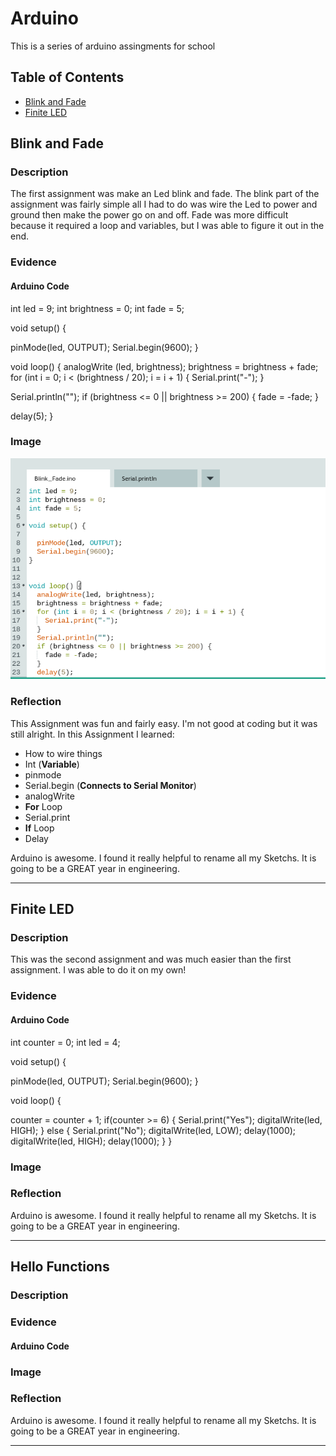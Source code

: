 # Arduino
This is a series of arduino assingments for school
## Table of Contents
* [Blink and Fade](#BlinkandFade)
* [Finite LED](#FiniteLED)

## Blink and Fade 

### Description

The first assignment was make an Led blink and fade. The blink part of the assignment was fairly simple all I had to do was wire the Led to power and ground then make the power go on and off. Fade was more difficult because it required a loop and variables, but I was able to figure it out in the end. 

### Evidence

#### Arduino Code

int led = 9;
int brightness = 0;
int fade = 5;

void setup() {

  pinMode(led, OUTPUT);
  Serial.begin(9600);
}

void loop() {
  analogWrite
  (led, brightness);
  brightness = brightness + fade;
  for (int i = 0; i < (brightness / 20); i = i + 1) {
  Serial.print("-");
  }
 
 Serial.println("");
 if (brightness <= 0 || brightness >= 200) {
 fade = -fade;
 }
 
 delay(5);
}

### Image

![Code](Photos/Screenshot%202020-11-20%20at%2011.52.18%20AM.png)

### Reflection

This Assignment was fun and fairly easy. I'm not good at coding but it was still alright. In this Assignment I learned:
* How to wire things
* Int (**Variable**)
* pinmode
* Serial.begin (**Connects to Serial Monitor**)
* analogWrite
* **For** Loop
* Serial.print
* **If** Loop
* Delay

Arduino is awesome. I found it really helpful to rename all my Sketchs.  It is going to be a GREAT year in engineering.

---

## Finite LED

### Description

This was the second assignment and was much easier than the first assignment. I was able to do it on my own! 

### Evidence

#### Arduino Code

int counter = 0;
int led = 4;

void setup() {

  pinMode(led, OUTPUT);
  Serial.begin(9600);
}

void loop() {
  
  counter = counter + 1;
  if(counter >= 6) {
    Serial.print("Yes");
    digitalWrite(led, HIGH);
  } else {
    Serial.print("No");
    digitalWrite(led, LOW);
    delay(1000);
    digitalWrite(led, HIGH);
    delay(1000);
  }
}

### Image

### Reflection


Arduino is awesome. I found it really helpful to rename all my Sketchs.  It is going to be a GREAT year in engineering.

---

## Hello Functions 

### Description

### Evidence

#### Arduino Code

### Image

### Reflection


Arduino is awesome. I found it really helpful to rename all my Sketchs.  It is going to be a GREAT year in engineering.

---
